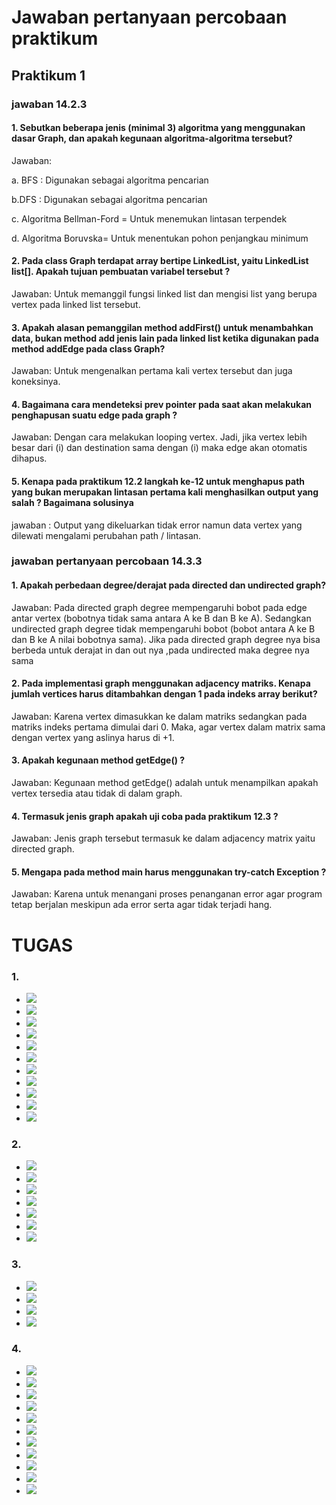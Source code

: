 # Jawaban pertanyaan percobaan praktikum
## Praktikum 1
### jawaban 14.2.3
#### 1.	Sebutkan beberapa jenis (minimal 3) algoritma yang menggunakan dasar Graph, dan apakah kegunaan algoritma-algoritma tersebut? 
Jawaban: 

a.	BFS : Digunakan sebagai algoritma pencarian 


b.DFS : Digunakan sebagai algoritma pencarian 

c.	Algoritma Bellman-Ford = Untuk menemukan lintasan terpendek 

d.	Algoritma Boruvska= Untuk menentukan pohon penjangkau minimum 
#### 2.	Pada class Graph terdapat array bertipe LinkedList, yaitu LinkedList list[]. Apakah tujuan pembuatan variabel tersebut ? 
Jawaban: Untuk memanggil fungsi linked list dan mengisi list yang berupa vertex pada linked list tersebut. 
 
#### 3.	Apakah alasan pemanggilan method addFirst() untuk menambahkan data, bukan method add jenis lain pada linked list ketika digunakan pada method addEdge pada class Graph? 
Jawaban: Untuk mengenalkan pertama kali vertex tersebut dan juga koneksinya. 
 
#### 4.	Bagaimana cara mendeteksi prev pointer pada saat akan melakukan penghapusan suatu edge pada graph ? 
Jawaban: Dengan cara melakukan looping vertex. Jadi, jika vertex lebih besar dari (i) dan destination sama dengan (i) maka edge akan otomatis dihapus. 
 
#### 5.	Kenapa pada praktikum 12.2 langkah ke-12 untuk menghapus path yang bukan merupakan lintasan pertama kali menghasilkan output yang salah ? Bagaimana solusinya 
jawaban :
Output yang dikeluarkan tidak error namun data vertex yang dilewati mengalami perubahan path / lintasan. 
### jawaban pertanyaan percobaan 14.3.3
#### 1.	Apakah perbedaan degree/derajat pada directed dan undirected graph? 

Jawaban: Pada directed graph degree mempengaruhi bobot pada edge antar vertex (bobotnya tidak sama antara A ke B dan B ke A). Sedangkan undirected graph degree tidak mempengaruhi bobot (bobot antara A ke B dan B ke A nilai bobotnya sama). Jika pada directed graph degree nya bisa berbeda untuk derajat  in dan out nya ,pada undirected maka degree nya sama 
 
#### 2.	Pada implementasi graph menggunakan adjacency matriks. Kenapa jumlah vertices harus ditambahkan dengan 1 pada indeks array berikut? 
Jawaban: Karena vertex dimasukkan ke dalam matriks sedangkan pada matriks indeks pertama dimulai dari 0. Maka, agar vertex dalam matrix sama dengan vertex yang aslinya harus di +1. 
 
#### 3.	Apakah kegunaan method getEdge() ? 
Jawaban: Kegunaan method getEdge() adalah untuk menampilkan apakah vertex tersedia atau tidak di dalam graph. 
 
#### 4.	Termasuk jenis graph apakah uji coba pada praktikum 12.3 ? 
Jawaban: Jenis graph tersebut termasuk ke dalam adjacency matrix yaitu directed graph. 
 
#### 5.	Mengapa pada method main harus menggunakan try-catch Exception ? 
Jawaban: Karena untuk menangani proses penanganan error agar program tetap berjalan meskipun ada error serta agar tidak terjadi hang. 

# TUGAS
### 1.
* <img src="./ss/Node1.png">
* <img src="./ss/LinList1_1.png">
* <img src="./ss/LinList1_2.png">
* <img src="./ss/LinList1_3.png">
* <img src="./ss/LinList1_4.png">
* <img src="./ss/LinList1_5.png">
* <img src="./ss/LinList1_6.png">
* <img src="./ss/graph1_1.png">
* <img src="./ss/graph1_2.png">
* <img src="./ss/main1.png">
* <img src="./ss/output1.png">
### 2.
* <img src="./ss/graph2_1.png">
* <img src="./ss/graph2_2.png">
* <img src="./ss/graph2_3.png">
* <img src="./ss/main2_1.png">
* <img src="./ss/main2_2.png">
* <img src="./ss/output2_1.png">
* <img src="./ss/output2_2.png">
### 3.
* <img src="./ss/graph3.png">
* <img src="./ss/main3_1.png">
* <img src="./ss/main3_2.png">
* <img src="./ss/output3.png">
### 4.
* <img src="./ss/node4.png">
* <img src="./ss/LinLis4_1.png">
* <img src="./ss/LinLis4_2.png">
* <img src="./ss/LinLis4_3.png">
* <img src="./ss/LinLis4_4.png">
* <img src="./ss/LinLis4_5.png">
* <img src="./ss/LinLis4_6.png">
* <img src="./ss/graph4_1.png">
* <img src="./ss/graph4_2.png">
* <img src="./ss/main4.png">
* <img src="./ss/output4.png">